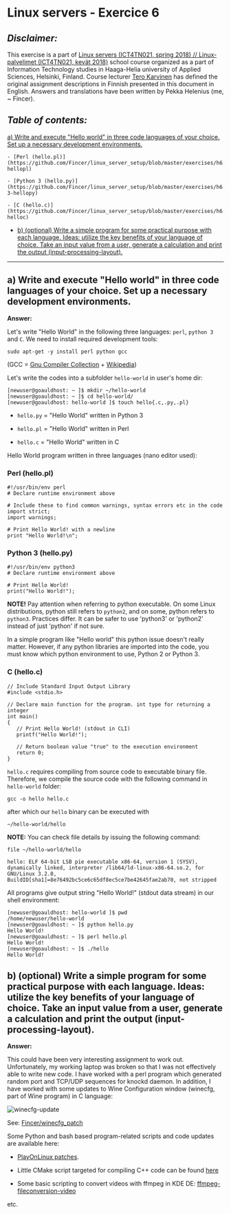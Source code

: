 Linux servers - Exercice 6
==============

*Disclaimer:*
--------------

This exercise is a part of [Linux servers (ICT4TN021, spring 2018) // Linux-palvelimet (ICT4TN021, kevät 2018)](http://www.haaga-helia.fi/fi/opinto-opas/opintojaksokuvaukset/ICT4TN021) school course organized as a part of Information Technology studies in Haaga-Helia university of Applied Sciences, Helsinki, Finland. Course lecturer [Tero Karvinen](http://terokarvinen.com/) has defined the original assignment descriptions in Finnish presented in this document in English. Answers and translations have been written by Pekka Helenius (me, ~ Fincer).

*Table of contents:*
--------------

[a) Write and execute "Hello world" in three code languages of your choice. Set up a necessary development environments.](https://github.com/Fincer/linux_server_setup/blob/master/exercises/h6.md#a-write-and-execute-hello-world-in-three-code-languages-of-your-choice-set-up-a-necessary-development-environments)

    - [Perl (hello.pl)](https://github.com/Fincer/linux_server_setup/blob/master/exercises/h6.md#perl-hellopl)

    - [Python 3 (hello.py)](https://github.com/Fincer/linux_server_setup/blob/master/exercises/h6.md#python-3-hellopy)

    - [C (hello.c)](https://github.com/Fincer/linux_server_setup/blob/master/exercises/h6.md#c-helloc)

- [b) (optional) Write a simple program for some practical purpose with each language. Ideas: utilize the key benefits of your language of choice. Take an input value from a user, generate a calculation and print the output (input-processing-layout).](https://github.com/Fincer/linux_server_setup/blob/master/exercises/h6.md#b-optional-write-a-simple-program-for-some-practical-purpose-with-each-language-ideas-utilize-the-key-benefits-of-your-language-of-choice-take-an-input-value-from-a-user-generate-a-calculation-and-print-the-output-input-processing-layout)

--------------

**a)** Write and execute "Hello world" in three code languages of your choice. Set up a necessary development environments.
--------------

**Answer:**

Let's write "Hello World" in the following three languages: `perl`, `python 3` and `C`. We need to install required development tools:

```
sudo apt-get -y install perl python gcc
```

(GCC = [Gnu Compiler Collection](https://gcc.gnu.org/) + [Wikipedia](https://en.wikipedia.org/wiki/GNU_Compiler_Collection))

Let's write the codes into a subfolder `hello-world` in user's home dir:

```
[newuser@goauldhost: ~ ]$ mkdir ~/hello-world
[newuser@goauldhost: ~ ]$ cd hello-world/
[newuser@goauldhost: hello-world ]$ touch hello{.c,.py,.pl}
```

- `hello.py` = "Hello World" written in Python 3

- `hello.pl` = "Hello World" written in Perl

- `hello.c` = "Hello World" written in C

Hello World program written in three languages (nano editor used):

### Perl (hello.pl)

```
#!/usr/bin/env perl
# Declare runtime environment above

# Include these to find common warnings, syntax errors etc in the code
import strict;
import warnings;

# Print Hello World! with a newline
print "Hello World!\n";

```

### Python 3 (hello.py)

```
#!/usr/bin/env python3
# Declare runtime environment above

# Print Hello World!
print("Hello World!");

```

**NOTE!** Pay attention when referring to python executable. On some Linux distributions, python still refers to `python2`, and on some, python refers to `python3`. Practices differ. It can be safer to use 'python3' or 'python2' instead of just 'python' if not sure.

In a simple program like "Hello world" this python issue doesn't really matter. However, if any python libraries are imported into the code, you must know which python environment to use, Python 2 or Python 3. 

### C (hello.c)

```
// Include Standard Input Output Library
#include <stdio.h>

// Declare main function for the program. int type for returning a integer
int main()
{
   // Print Hello World! (stdout in CLI)
   printf("Hello World!");

   // Return boolean value "true" to the execution environment
   return 0;
}
```

`hello.c` requires compiling from source code to executable binary file. Therefore, we compile the source code with the following command in `hello-world` folder:

```
gcc -o hello hello.c
```

after which our `hello` binary can be executed with 

```
~/hello-world/hello
```

**NOTE:** You can check file details by issuing the following command:

```
file ~/hello-world/hello

hello: ELF 64-bit LSB pie executable x86-64, version 1 (SYSV), dynamically linked, interpreter /lib64/ld-linux-x86-64.so.2, for GNU/Linux 3.2.0, BuildID[sha1]=8e76492bc5ce6c65df8ec5ce7be42645fae2ab70, not stripped
```

All programs give output string "Hello World!" (stdout data stream) in our shell environment:

```
[newuser@goauldhost: hello-world ]$ pwd
/home/newuser/hello-world
[newuser@goauldhost: ~ ]$ python hello.py
Hello World!
[newuser@goauldhost: ~ ]$ perl hello.pl
Hello World!
[newuser@goauldhost: ~ ]$ ./hello
Hello World!
```

**b)** (optional) Write a simple program for some practical purpose with each language. Ideas: utilize the key benefits of your language of choice. Take an input value from a user, generate a calculation and print the output (input-processing-layout).
--------------

**Answer:**

This could have been very interesting assignment to work out. Unfortunately, my working laptop was broken so that I was not effectively able to write new code. I have worked with a perl program which generated random port and TCP/UDP sequences for knockd daemon. In addition, I have worked with some updates to Wine Configuration window (winecfg, part of Wine program) in C language:

![winecfg-update](https://i.imgur.com/SihmPUA.jpg)

See: [Fincer/winecfg_patch](https://github.com/Fincer/winecfg_patch)

Some Python and bash based program-related scripts and code updates are available here:

- [PlayOnLinux patches](https://github.com/Fincer/linux-patches-and-scripts/tree/master/playonlinux).

- Little CMake script targeted for compiling C++ code can be found [here](https://github.com/Fincer/linux-patches-and-scripts/tree/master/xclipshow)

- Some basic scripting to convert videos with ffmpeg in KDE DE: [ffmpeg-fileconversion-video](https://github.com/Fincer/linux-patches-and-scripts/blob/master/kde-servicemenus-multimediatools/ffmpeg-fileconversion-video.sh)

etc.
